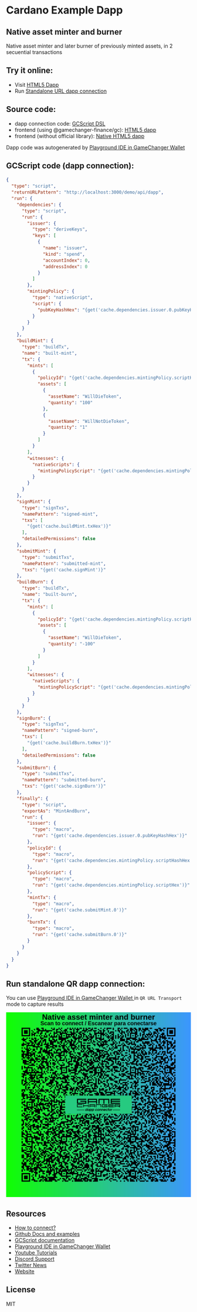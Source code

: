 
# Cardano Example Dapp

## **Native asset minter and burner**

Native asset minter and later burner of previously minted assets, in 2 secuential transactions


## Try it online: 

-  Visit [HTML5 Dapp](https://gamechangerfinance.github.io/gamechanger.wallet/examples/Native%20asset%20minter%20and%20burner.html)
-  Run [Standalone URL dapp connection](https://beta-wallet.gamechanger.finance/api/2/run/1-H4sIAAAAAAAAA81UTW_bMAz9L7p0A1zbw26-ddihRbciWDPsMPSgWGwiVJY8id4cBP7vI_0V56NLMwzofLFFUo-PT8_aCFyXIDIRcq9LFJHwgJW3X798mklE8JZyK8QySxLjcmlWLmD2Pk3TREHhElnqRMmy5I0V1W6EghKsAptrCLw-wO_KdAgV-EmBAq9_wi2sAxU98Sv7vhFWFpzsqymhrWI07kFLmeeusnhDDWuRpRRQykMIQ6B5aCJRaIvaLmfO6Hw96WglUsf7gVjPkPJltSAe1zKsrhlFbJaAby5yma8gno4Xd7TiNN7ZcfG2EQ09kVhU2qjP1H7StY3Na2rYz8YBvGSSFMOaS3nRzV-2pG_Un1jszBd3Y0yokCghQI_Xft51jb9pYz5qmLsnsFT1o5KEg6SQeJemookOq-8cPrNBkNIPkfil0ZL83clP9Q3DWCPRXvdz55rKG_TS7qnLoXkdenW3FuY4qK3KrMZO5_GoYqz7JjSPApTagJqBL-iwtbO08VGaANy-WhQa9wm0waMU2gzusdghMQzUjtjb50Pl7Wn7LLjqf7HPZeufVzLEnl4nDDHqdtwQDHauIfYJvMAQUxYHhmC83hCP2kpj1seuVahL5_GKAdhBV7YzzvP3bSFz74b8X11x0cRe58KeMN2IfT9eyv8Af8Tm7Lx-Eer2J4_T8bf09qzdrYvSwabNbxFoaXN0BwAA)

## Source code:

- dapp connection code: [GCScript DSL](Native%20asset%20minter%20and%20burner.gcscript)
- frontend (using @gamechanger-finance/gc): [HTML5 dapp](Native%20asset%20minter%20and%20burner.html)
- frontend (without official library): [Native HTML5 dapp](Native%20asset%20minter%20and%20burner_nolib.html)

Dapp code was autogenerated by [Playground IDE in GameChanger Wallet ](https://beta-wallet.gamechanger.finance/playground)

## GCScript code (dapp connection):
```json
{
  "type": "script",
  "returnURLPattern": "http://localhost:3000/demo/api/dapp",
  "run": {
    "dependencies": {
      "type": "script",
      "run": {
        "issuer": {
          "type": "deriveKeys",
          "keys": [
            {
              "name": "issuer",
              "kind": "spend",
              "accountIndex": 0,
              "addressIndex": 0
            }
          ]
        },
        "mintingPolicy": {
          "type": "nativeScript",
          "script": {
            "pubKeyHashHex": "{get('cache.dependencies.issuer.0.pubKeyHashHex')}"
          }
        }
      }
    },
    "buildMint": {
      "type": "buildTx",
      "name": "built-mint",
      "tx": {
        "mints": [
          {
            "policyId": "{get('cache.dependencies.mintingPolicy.scriptHashHex')}",
            "assets": [
              {
                "assetName": "WillDieToken",
                "quantity": "100"
              },
              {
                "assetName": "WillNotDieToken",
                "quantity": "1"
              }
            ]
          }
        ],
        "witnesses": {
          "nativeScripts": {
            "mintingPolicyScript": "{get('cache.dependencies.mintingPolicy.scriptHex')}"
          }
        }
      }
    },
    "signMint": {
      "type": "signTxs",
      "namePattern": "signed-mint",
      "txs": [
        "{get('cache.buildMint.txHex')}"
      ],
      "detailedPermissions": false
    },
    "submitMint": {
      "type": "submitTxs",
      "namePattern": "submitted-mint",
      "txs": "{get('cache.signMint')}"
    },
    "buildBurn": {
      "type": "buildTx",
      "name": "built-burn",
      "tx": {
        "mints": [
          {
            "policyId": "{get('cache.dependencies.mintingPolicy.scriptHashHex')}",
            "assets": [
              {
                "assetName": "WillDieToken",
                "quantity": "-100"
              }
            ]
          }
        ],
        "witnesses": {
          "nativeScripts": {
            "mintingPolicyScript": "{get('cache.dependencies.mintingPolicy.scriptHex')}"
          }
        }
      }
    },
    "signBurn": {
      "type": "signTxs",
      "namePattern": "signed-burn",
      "txs": [
        "{get('cache.buildBurn.txHex')}"
      ],
      "detailedPermissions": false
    },
    "submitBurn": {
      "type": "submitTxs",
      "namePattern": "submitted-burn",
      "txs": "{get('cache.signBurn')}"
    },
    "finally": {
      "type": "script",
      "exportAs": "MintAndBurn",
      "run": {
        "issuer": {
          "type": "macro",
          "run": "{get('cache.dependencies.issuer.0.pubKeyHashHex')}"
        },
        "policyId": {
          "type": "macro",
          "run": "{get('cache.dependencies.mintingPolicy.scriptHashHex')}"
        },
        "policyScript": {
          "type": "macro",
          "run": "{get('cache.dependencies.mintingPolicy.scriptHex')}"
        },
        "mintTx": {
          "type": "macro",
          "run": "{get('cache.submitMint.0')}"
        },
        "burnTx": {
          "type": "macro",
          "run": "{get('cache.submitBurn.0')}"
        }
      }
    }
  }
}
```

## Run standalone QR dapp connection: 

You can use [Playground IDE in GameChanger Wallet ](https://beta-wallet.gamechanger.finance/playground) in `QR URL Transport` mode to capture results

[![This GCScript/URL is too large! make it shorter uploading parts to GCFS. Unable to generate QR code](Native%20asset%20minter%20and%20burner.png)](https://gamechangerfinance.github.io/gamechanger.wallet/examples/Native%20asset%20minter%20and%20burner.png)

## Resources
- [How to connect?](https://www.npmjs.com/package/@gamechanger-finance/gc)
- [Github Docs and examples](https://github.com/GameChangerFinance/gamechanger.wallet/)
- [GCScript documentation](https://beta-wallet.gamechanger.finance/doc/api/v2)
- [Playground IDE in GameChanger Wallet ](https://beta-wallet.gamechanger.finance/playground)
- [Youtube Tutorials](https://www.youtube.com/@gamechanger.finance)
- [Discord Support](https://discord.gg/vpbfyRaDKG)
- [Twitter News](https://twitter.com/GameChangerOk)
- [Website](https://gamechanger.finance)

## License
MIT 
    
